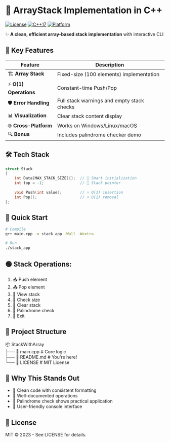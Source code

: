 # 🚀 ArrayStack Implementation in C++

[![License](https://img.shields.io/badge/License-MIT-blue.svg?style=flat)](LICENSE)
[![C++17](https://img.shields.io/badge/C++-17-00599C?logo=cplusplus)](https://en.cppreference.com/)
[![Platform](https://img.shields.io/badge/OS-Windows%2FLinux%2FmacOS-blue)]()

✨ **A clean, efficient array-based stack implementation** with interactive CLI  

## 🎯 Key Features
| Feature          | Description                          |
|------------------|--------------------------------------|
| 🏗️ **Array Stack** | Fixed-size (100 elements) implementation |
| ⚡ **O(1) Operations** | Constant-time Push/Pop |
| 🛡️ **Error Handling** | Full stack warnings and empty stack checks |
| 📊 **Visualization** | Clear stack content display |
| 🌐 **Cross-Platform** | Works on Windows/Linux/macOS |
| 🔍 **Bonus** | Includes palindrome checker demo |

## 🛠️ Tech Stack
```cpp
struct Stack 
{
    int Data[MAX_STACK_SIZE]{};  // 🧠 Smart initialization
    int top = -1;                // 📍 Stack pointer
    
    void Push(int value);        // ⬆️ O(1) insertion
    int Pop();                   // ⬇️ O(1) removal
};
```
## 🚀 Quick Start

```bash
# Compile
g++ main.cpp -o stack_app -Wall -Wextra

# Run
./stack_app
```

## 🟢 Stack Operations:

1) 📥 Push element  
2) 📤 Pop element  
3) 👀 View stack  
4) 📏 Check size  
5) 🧹 Clear stack  
6) 🔄 Palindrome check  
7) 🚪 Exit

## 📂 Project Structure

📦 StackWithArray  
├── 📜 main.cpp         # Core logic<br>
├── 📄 README.md        # You're here!<br>
└── 📄 LICENSE          # MIT License<br>

## 🌟 Why This Stands Out
 * 🧼 Clean code with consistent formatting
 * 📝 Well-documented operations
 * 🔄 Palindrome check shows practical application
 * 🎨 User-friendly console interface

## 📜 License
MIT © 2023 - See LICENSE for details.
